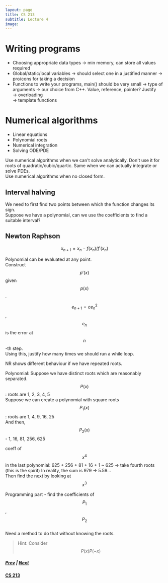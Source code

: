 ```yaml
---
layout: page
title: CS 213
subtitle: Lecture 4
image:
---
```

# Writing programs
* Choosing appropriate data types → min memory, can store all values required  
* Global/static/local variables → should select one in a justified manner
								→ pro/cons for taking a decision
* Functions to write your programs, main() should be very small
	→ type of arguments → our choice from C++. Value, reference, pointer? Justify  
	→ overloading  
	→ template functions  

# Numerical algorithms
* Linear equations  
* Polynomial roots  
* Numerical integration  
* Solving ODE/PDE  

Use numerical algorithms when we can't solve analytically. Don't use it for roots of quadratic/cubic/quartic. Same when we can actually integrate or solve PDEs.  
Use numerical algorithms when no closed form.

## Interval halving
We need to first find two points between which the function changes its sign.  
Suppose we have a polynomial, can we use the coefficients to find a suitable interval?  

## Newton Raphson
$$x_{n+1} = x_n - f(x_n)/f'(x_n)$$  

Polynomial can be evaluated at any point.  
Construct $$p'(x)$$ given $$p(x)$$.  

$$e_{n+1} = ce_n^2$$, $$e_n$$ is the error at $$n$$-th step.  
Using this, justify how many times we should run a while loop.

NR shows different behaviour if we have repeated roots.  


Polynomial: Suppose we have distinct roots which are reasonably separated.  
$$P(x)$$ : roots are 1, 2, 3, 4, 5  
Suppose we can create a polynomial with square roots  
$$P_1(x)$$ : roots are 1, 4, 9, 16, 25   
And then, $$P_2(x)$$ - 1, 16, 81, 256, 625  

coeff of $$x^4$$ in the last polynomial: 625 + 256 + 81 + 16 + 1  ~ 625 → take fourth roots (this is the spirit)
In reality, the sum is 979 → 5.59...  
Then find the next by looking at $$x^3$$  

Programming part - find the coefficients of $$P_1$$, $$P_2$$  
Need a method to do that without knowing the roots.  
> Hint: Consider $$P(x)P(-x)$$

##### [Prev](/notes/cs-213/lec03) | [Next](/notes/cs-213/lec05)
#### [CS 213](/notes/cs-213)